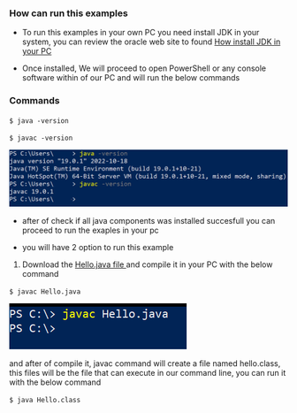 ### How can run this examples

- To run this examples in your own PC you need install JDK in your system, you can review the oracle web site to found [How install JDK in your PC](https://docs.oracle.com/en/java/javase/11/install/overview-jdk-installation.html#GUID-8677A77F-231A-40F7-98B9-1FD0B48C346A "Oracle Web Site")

- Once installed, We will proceed to open PowerShell or any console software within of our PC and will run the below commands

### Commands

`$ java -version`

`$ javac -version`

![](https://github.com/EngmLabsMX/fotos/blob/main/comm.png?raw=true)

- after of check if all java components was installed succesfull you can proceed to run the exaples in your pc

- you will have 2 option to run this example
1. Download the [Hello.java file ](https://github.com/EngmLabsMX/Java/blob/main/Introduction/Hello-world/Hello.java) and compile it in your PC with the below command

`$ javac Hello.java`

![](https://github.com/EngmLabsMX/fotos/blob/main/uu.PNG?raw=true)

and  after of compile it, javac command will create a file named hello.class, this files will be the file that can execute in our command line, you can run it with the below command

`$ java Hello.class`

